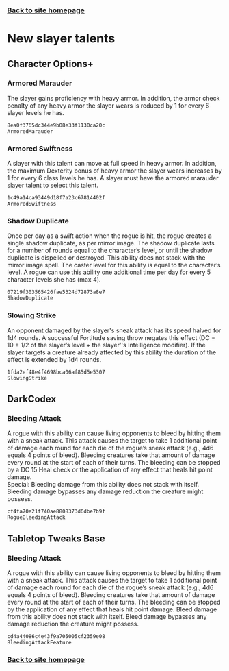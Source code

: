 ### [Back to site homepage](./README.md)

# New slayer talents

## Character Options+

### Armored Marauder

The slayer gains proficiency with heavy armor. In addition, the armor check penalty of any heavy armor the slayer wears is reduced by 1 for every 6 slayer levels he has.

`8ea0f3765dc344e9b08e33f1130ca20c`  
`ArmoredMarauder`  

### Armored Swiftness

A slayer with this talent can move at full speed in heavy armor. In addition, the maximum Dexterity bonus of heavy armor the slayer wears increases by 1 for every 6 class levels he has. A slayer must have the armored marauder slayer talent to select this talent.

`1c49a14ca93449d18f7a23c67814402f`  
`ArmoredSwiftness`  

### Shadow Duplicate

Once per day as a swift action when the rogue is hit, the rogue creates a single shadow duplicate, as per mirror image. The shadow duplicate lasts for a number of rounds equal to the character’s level, or until the shadow duplicate is dispelled or destroyed. This ability does not stack with the mirror image spell. The caster level for this ability is equal to the character’s level. A rogue can use this ability one additional time per day for every 5 character levels she has (max 4).

`07219f303565426fae5324d72873a8e7`  
`ShadowDuplicate`  

### Slowing Strike

An opponent damaged by the slayer's sneak attack has its speed halved for 1d4 rounds. A successful Fortitude saving throw negates this effect (DC = 10 + 1/2 of the slayer’s level + the slayer''s Intelligence modifier). If the slayer targets a creature already affected by this ability the duration of the effect is extended by 1d4 rounds.

`1fda2ef48e4f4698bca06af85d5e5307`  
`SlowingStrike`  

## DarkCodex

### Bleeding Attack

A rogue with this ability can cause living opponents to bleed by hitting them with a sneak attack. This attack causes the target to take 1 additional point of damage each round for each die of the rogue’s sneak attack (e.g., 4d6 equals 4 points of bleed). Bleeding creatures take that amount of damage every round at the start of each of their turns. The bleeding can be stopped by a DC 15 Heal check or the application of any effect that heals hit point damage.  
Special: Bleeding damage from this ability does not stack with itself. Bleeding damage bypasses any damage reduction the creature might possess.

`cf4fa70e21f740ae8808373d6dbe7b9f`  
`RogueBleedingAttack`  

## Tabletop Tweaks Base

### Bleeding Attack

A rogue with this ability can cause living opponents to bleed by hitting them with a sneak attack. This attack causes the target to take 1 additional point of damage each round for each die of the rogue’s sneak attack (e.g., 4d6 equals 4 points of bleed). Bleeding creatures take that amount of damage every round at the start of each of their turns. The bleeding can be stopped by the application of any effect that heals hit point damage. Bleed damage from this ability does not stack with itself. Bleed damage bypasses any damage reduction the creature might possess.

`cd4a44086c4e43f9a705005cf2359e08`  
`BleedingAttackFeature`  


### [Back to site homepage](./README.md)

